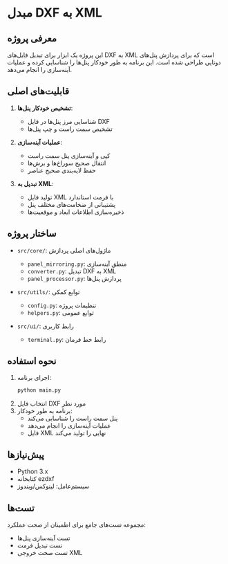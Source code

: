 # مبدل DXF به XML

## معرفی پروژه
این پروژه یک ابزار برای تبدیل فایل‌های DXF به XML است که برای پردازش پنل‌های دوتایی طراحی شده است. این برنامه به طور خودکار پنل‌ها را شناسایی کرده و عملیات آینه‌سازی را انجام می‌دهد.

## قابلیت‌های اصلی
1. **تشخیص خودکار پنل‌ها**:
   - شناسایی مرز پنل‌ها در فایل DXF
   - تشخیص سمت راست و چپ پنل‌ها

2. **عملیات آینه‌سازی**:
   - کپی و آینه‌سازی پنل سمت راست
   - انتقال صحیح سوراخ‌ها و برش‌ها
   - حفظ لایه‌بندی صحیح عناصر

3. **تبدیل به XML**:
   - تولید فایل XML با فرمت استاندارد
   - پشتیبانی از ضخامت‌های مختلف پنل
   - ذخیره‌سازی اطلاعات ابعاد و موقعیت‌ها

## ساختار پروژه
- `src/core/`: ماژول‌های اصلی پردازش
  - `panel_mirroring.py`: منطق آینه‌سازی
  - `converter.py`: تبدیل DXF به XML
  - `panel_processor.py`: پردازش پنل‌ها

- `src/utils/`: توابع کمکی
  - `config.py`: تنظیمات پروژه
  - `helpers.py`: توابع عمومی

- `src/ui/`: رابط کاربری
  - `terminal.py`: رابط خط فرمان

## نحوه استفاده
1. اجرای برنامه:
   ```bash
   python main.py
   ```
2. انتخاب فایل DXF مورد نظر
3. برنامه به طور خودکار:
   - پنل سمت راست را شناسایی می‌کند
   - عملیات آینه‌سازی را انجام می‌دهد
   - فایل XML نهایی را تولید می‌کند

## پیش‌نیازها
- Python 3.x
- کتابخانه ezdxf
- سیستم‌عامل: لینوکس/ویندوز

## تست‌ها
مجموعه تست‌های جامع برای اطمینان از صحت عملکرد:
- تست آینه‌سازی پنل‌ها
- تست تبدیل فرمت
- تست صحت خروجی XML
